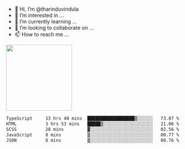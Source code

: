 - 👋 Hi, I’m @tharinduvindula
- 👀 I’m interested in ...
- 🌱 I’m currently learning ...
- 💞️ I’m looking to collaborate on ...
- 📫 How to reach me ...

<!---
tharinduvindula/tharinduvindula is a ✨ special ✨ repository because its `README.md` (this file) appears on your GitHub profile.
You can click the Preview link to take a look at your changes.
--->

<img height="180em" src="https://github-readme-stats.vercel.app/api?username=tharinduvindula&show_icons=true&hide_border=false&&count_private=true&include_all_commits=true" />


<!--START_SECTION:waka-->

```txt
TypeScript     13 hrs 40 mins  ██████████████████▒░░░░░░   73.87 %
HTML           3 hrs 53 mins   █████▒░░░░░░░░░░░░░░░░░░░   21.06 %
SCSS           28 mins         ▓░░░░░░░░░░░░░░░░░░░░░░░░   02.56 %
JavaScript     8 mins          ▒░░░░░░░░░░░░░░░░░░░░░░░░   00.77 %
JSON           8 mins          ▒░░░░░░░░░░░░░░░░░░░░░░░░   00.76 %
```

<!--END_SECTION:waka-->
